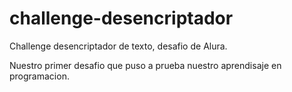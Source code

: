 # challenge-desencriptador
Challenge desencriptador de texto, desafio de Alura.

Nuestro primer desafio que puso a prueba nuestro aprendisaje en programacion.
